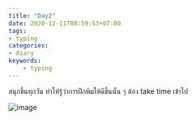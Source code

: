 ```yaml
---
title: "Day2"
date: 2020-12-11T08:59:53+07:00
tags:
- typing
categories:
- diary
keywords:
    - typing
---
```


สนุกขึ้นทุกวัน ทำให้รู้ว่าการฝึกพิมให้ดีขึ้นนั้น ๆ ต้อง take time เข้าไป


![image](/images/day2.jpg)

